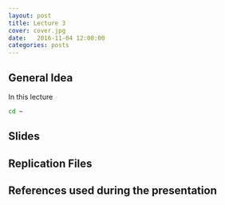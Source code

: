 ```yaml
---
layout: post
title: Lecture 3
cover: cover.jpg
date:   2016-11-04 12:00:00
categories: posts
---
```


## General Idea

In this lecture 

```bash
cd ~
```

## Slides


## Replication Files


## References used during the presentation